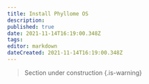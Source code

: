 ```yaml
---
title: Install Phyllome OS
description: 
published: true
date: 2021-11-14T16:19:00.348Z
tags: 
editor: markdown
dateCreated: 2021-11-14T16:19:00.348Z
---
```


> Section under construction
{.is-warning}
